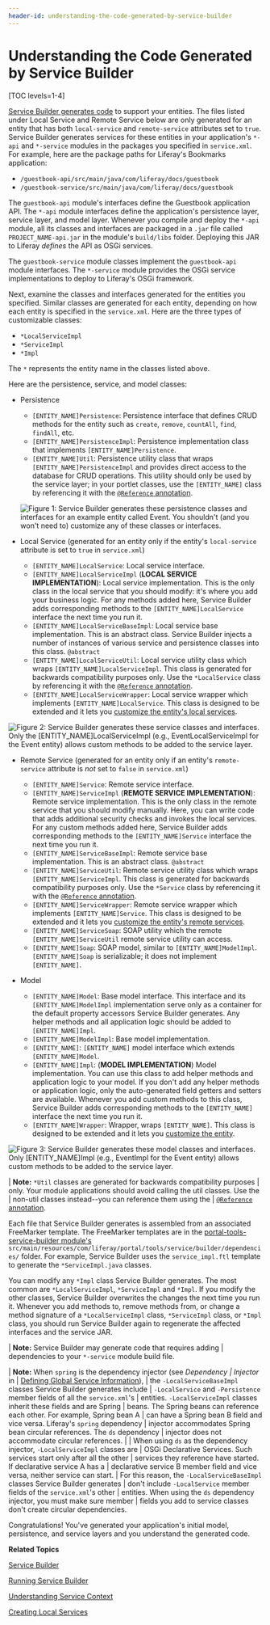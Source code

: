 ```yaml
---
header-id: understanding-the-code-generated-by-service-builder
---
```


# Understanding the Code Generated by Service Builder

[TOC levels=1-4]

[Service Builder generates code](/docs/7-2/appdev/-/knowledge_base/a/running-service-builder)
to support your entities. The files listed under Local Service and Remote
Service below are only generated for an entity that has both `local-service` and
`remote-service` attributes set to `true`. Service Builder generates services
for these entities in your application's `*-api` and `*-service` modules in the
packages you specified in `service.xml`. For example, here are the package
paths for Liferay's Bookmarks application:

- `/guestbook-api/src/main/java/com/liferay/docs/guestbook`
- `/guestbook-service/src/main/java/com/liferay/docs/guestbook`

The `guestbook-api` module's interfaces define the Guestbook application API.
The `*-api` module interfaces define the application's persistence layer,
service layer, and model layer. Whenever you compile and deploy the `*-api`
module, all its classes and interfaces are packaged in a `.jar` file called
`PROJECT_NAME-api.jar` in the module's `build/libs` folder. Deploying this JAR
to Liferay *defines* the API as OSGi services. 

The `guestbook-service` module classes implement the `guestbook-api` module
interfaces. The `*-service` module provides the OSGi service implementations to
deploy to Liferay's OSGi framework. 

Next, examine the classes and interfaces generated for the entities you
specified. Similar classes are generated for each entity, depending on how each
entity is specified in the `service.xml`. Here are the three types of
customizable classes:

- `*LocalServiceImpl`
- `*ServiceImpl`
- `*Impl`

The `*` represents the entity name in the classes listed above. 

Here are the persistence, service, and model classes:

- Persistence
    - `[ENTITY_NAME]Persistence`: Persistence interface that defines CRUD
      methods for the entity such as `create`, `remove`, `countAll`, `find`,
      `findAll`, etc. 
    - `[ENTITY_NAME]PersistenceImpl`: Persistence implementation class that
      implements `[ENTITY_NAME]Persistence`. 
    - `[ENTITY_NAME]Util`: Persistence utility class that wraps
      `[ENTITY_NAME]PersistenceImpl` and provides direct access to the database
      for CRUD operations. This utility should only be used by the service
      layer; in your portlet classes, use the `[ENTITY_NAME]` class by
      referencing it with the
      [`@Reference` annotation](/docs/7-2/frameworks/-/knowledge_base/f/declarative-services). 

    ![Figure 1: Service Builder generates these persistence classes and interfaces for an example entity called *Event*. You shouldn't (and you won't need to) customize any of these classes or interfaces.](../../../../images/service-builder-persistence-diagram.png)

- Local Service (generated for an entity only if the entity's `local-service`
  attribute is set to `true` in `service.xml`)
    - `[ENTITY_NAME]LocalService`: Local service interface. 
    - `[ENTITY_NAME]LocalServiceImpl` (**LOCAL SERVICE IMPLEMENTATION**): Local
      service implementation. This is the only class in the local service that
      you should modify: it's where you add your business logic. For
      any methods added here, Service Builder adds corresponding methods
      to the `[ENTITY_NAME]LocalService` interface the next time you run it.
    - `[ENTITY_NAME]LocalServiceBaseImpl`: Local service base implementation.
      This is an abstract class. Service Builder injects a number of instances
      of various service and persistence classes into this class. `@abstract`
    - `[ENTITY_NAME]LocalServiceUtil`: Local service utility class 
      which wraps `[ENTITY_NAME]LocalServiceImpl`. This class is generated for
      backwards compatibility purposes only. Use the `*LocalService` class by
      referencing it with the
      [`@Reference` annotation](/docs/7-2/frameworks/-/knowledge_base/f/declarative-services). 
    - `[ENTITY_NAME]LocalServiceWrapper`: Local service wrapper which implements
      `[ENTITY_NAME]LocalService`. This class is designed to be extended and it
      lets you
      [customize the entity's local services](/docs/7-2/customization/-/knowledge_base/c/overriding-service-builder-services-service-wrappers).

![Figure 2: Service Builder generates these service classes and interfaces. Only the [ENTITY_NAME]LocalServiceImpl (e.g., EventLocalServiceImpl for the Event entity) allows custom methods to be added to the service layer.](../../../../images/service-builder-service-diagram.png)

- Remote Service (generated for an entity only if an entity's `remote-service`
  attribute is *not* set to `false` in `service.xml`)
    - `[ENTITY_NAME]Service`: Remote service interface. 
    - `[ENTITY_NAME]ServiceImpl` (**REMOTE SERVICE IMPLEMENTATION**): Remote
      service implementation. This is the only class in the remote service
      that you should modify manually. Here, you can write code that adds
      additional security checks and invokes the local services. For any custom
      methods added here, Service Builder adds corresponding methods to the
      `[ENTITY_NAME]Service` interface the next time you run it. 
    - `[ENTITY_NAME]ServiceBaseImpl`: Remote service base implementation. This 
      is an abstract class.  `@abstract`
    - `[ENTITY_NAME]ServiceUtil`: Remote service utility class 
      which wraps `[ENTITY_NAME]ServiceImpl`. This class is generated for
      backwards compatibility purposes only. Use the `*Service` class by
      referencing it with the
      [`@Reference` annotation](/docs/7-2/frameworks/-/knowledge_base/f/declarative-services).
    - `[ENTITY_NAME]ServiceWrapper`: Remote service wrapper which implements
      `[ENTITY_NAME]Service`. This class is designed to be extended and it lets
      you
      [customize the entity's remote services](/docs/7-2/customization/-/knowledge_base/c/overriding-service-builder-services-service-wrappers).
    - `[ENTITY_NAME]ServiceSoap`: SOAP utility which the remote 
      `[ENTITY_NAME]ServiceUtil` remote service utility can access.
    - `[ENTITY_NAME]Soap`: SOAP model, similar to `[ENTITY_NAME]ModelImpl`.
      `[ENTITY_NAME]Soap` is serializable; it does not implement
      `[ENTITY_NAME]`. 

- Model
    - `[ENTITY_NAME]Model`: Base model interface. This interface and its
      `[ENTITY_NAME]ModelImpl` implementation serve only as a container for the 
      default property accessors Service Builder generates. Any helper methods
      and all application logic should be added to `[ENTITY_NAME]Impl`. 
    - `[ENTITY_NAME]ModelImpl`: Base model implementation. 
    - `[ENTITY_NAME]`: `[ENTITY_NAME]` model interface which extends
      `[ENTITY_NAME]Model`. 
    - `[ENTITY_NAME]Impl`:  (**MODEL IMPLEMENTATION**) Model implementation. You
      can use this class to add helper methods and application logic to your
      model. If you don't add any helper methods or application logic, only the
      auto-generated field getters and setters are available. Whenever you
      add custom methods to this class, Service Builder adds corresponding
      methods to the `[ENTITY_NAME]` interface the next time you run it.
    - `[ENTITY_NAME]Wrapper`: Wrapper, wraps `[ENTITY_NAME]`. This class is 
      designed to be extended and it lets you
      [customize the entity](/docs/7-2/customization/-/knowledge_base/c/overriding-service-builder-services-service-wrappers).

![Figure 3: Service Builder generates these model classes and interfaces. Only `[ENTITY_NAME]Impl`  (e.g., `EventImpl` for the Event entity) allows custom methods to be added to the service layer.](../../../../images/service-builder-model-diagram.png)

| **Note:** `*Util` classes are generated for backwards compatibility purposes
| only. Your module applications should avoid calling the util classes. Use the
| non-util classes instead--you can reference them using the
| [`@Reference` annotation](/docs/7-2/frameworks/-/knowledge_base/f/declarative-services).

Each file that Service Builder generates is assembled from an associated
FreeMarker template. The FreeMarker templates are in the
[portal-tools-service-builder module's](https://github.com/liferay/liferay-portal/tree/master/modules/util/portal-tools-service-builder) `src/main/resources/com/liferay/portal/tools/service/builder/dependencies/` 
folder. For example, Service Builder uses the `service_impl.ftl` template to
generate the `*ServiceImpl.java` classes. 

You can modify any `*Impl` class Service Builder generates. The most common are
`*LocalServiceImpl`, `*ServiceImpl` and `*Impl`. If you modify the other
classes, Service Builder overwrites the changes the next time you run it.
Whenever you add methods to, remove methods from, or change a method signature
of a `*LocalServiceImpl` class, `*ServiceImpl` class, or `*Impl` class, you
should run Service Builder again to regenerate the affected interfaces and the
service JAR. 

| **Note:** Service Builder may generate code that requires adding
| dependencies to your `*-service` module build file. 

| **Note:** When `spring` is the dependency injector (see *Dependency
| Injector* in
| [Defining Global Service Information](/docs/7-2/appdev/-/knowledge_base/a/defining-global-service-information)),
| the `-LocalServiceBaseImpl` classes Service Builder generates include
| `-LocalService` and `-Persistence` member fields of all the `service.xml`'s 
| entities. `-LocalServiceImpl` classes inherit these fields and are Spring 
| beans. The Spring beans can reference each other. For example, Spring bean A 
| can have a Spring bean B field and vice versa. Liferay's `spring` dependency
| injector accommodates Spring bean circular references. The `ds` dependency
| injector does not accommodate circular references. 
|
| When using `ds` as the dependency injector, `-LocalServiceImpl` classes are 
| OSGi Declarative Services. Such services start only after all the other
| services they reference have started. If declarative service A has a
| declarative service B member field and vice versa, neither service can start.
| For this reason, the `-LocalServiceBaseImpl` classes Service Builder generates
| don't include `-LocalService` member fields of the `service.xml`'s other
| entities. When using the `ds` dependency injector, you must make sure member
| fields you add to service classes don't create circular dependencies. 

Congratulations! You've generated your application's initial model, persistence,
and service layers and you understand the generated code. 

**Related Topics**

[Service Builder](/docs/7-2/appdev/-/knowledge_base/a/service-builder)

[Running Service Builder](/docs/7-2/appdev/-/knowledge_base/a/running-service-builder)

[Understanding Service Context](/docs/7-2/frameworks/-/knowledge_base/f/understanding-servicecontext)

[Creating Local Services](/docs/7-2/appdev/-/knowledge_base/a/business-logic-with-service-builder)
